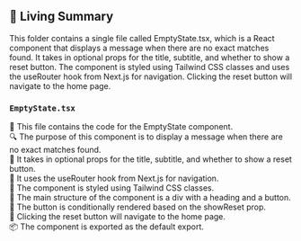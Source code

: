 

<!-- Living README Summary -->
## 🌳 Living Summary

This folder contains a single file called EmptyState.tsx, which is a React component that displays a message when there are no exact matches found. It takes in optional props for the title, subtitle, and whether to show a reset button. The component is styled using Tailwind CSS classes and uses the useRouter hook from Next.js for navigation. Clicking the reset button will navigate to the home page.


### `EmptyState.tsx`

📄 This file contains the code for the EmptyState component.  
🔍 The purpose of this component is to display a message when there are no exact matches found.  
📝 It takes in optional props for the title, subtitle, and whether to show a reset button.  
🔧 It uses the useRouter hook from Next.js for navigation.  
🎨 The component is styled using Tailwind CSS classes.  
📌 The main structure of the component is a div with a heading and a button.  
🔘 The button is conditionally rendered based on the showReset prop.  
🔄 Clicking the reset button will navigate to the home page.  
📦 The component is exported as the default export.

<!-- Living README Summary -->